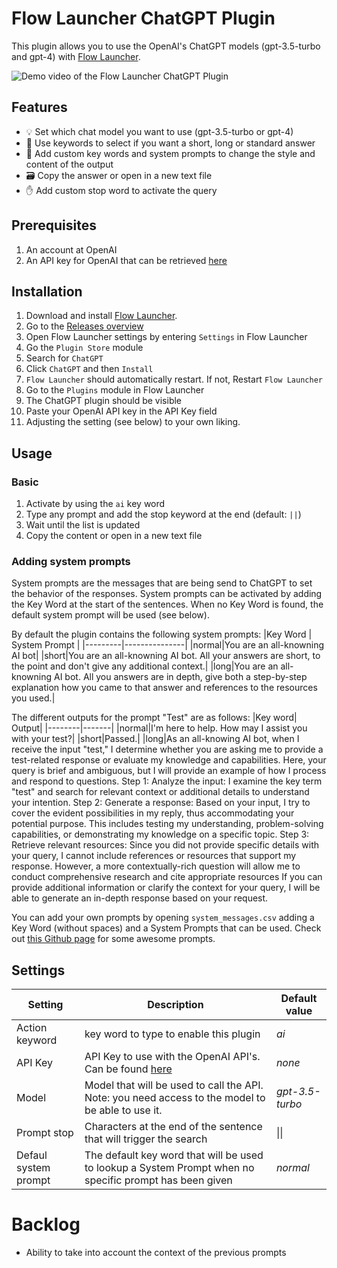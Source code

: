 # Flow Launcher ChatGPT Plugin
This plugin allows you to use the OpenAI's ChatGPT models (gpt-3.5-turbo and gpt-4) with [Flow Launcher](https://www.flowlauncher.com/).

![Demo video of the Flow Launcher ChatGPT Plugin](https://i.imgur.com/WQwNY7y.gif)

## Features
- 💡 Set which chat model you want to use (gpt-3.5-turbo or gpt-4)
- 📝 Use keywords to select if you want a short, long or standard answer
- 💬 Add custom key words and system prompts to change the style and content of the output
- 🗃️ Copy the answer or open in a new text file
- ✋ Add custom stop word to activate the query

## Prerequisites
1. An account at OpenAI
2. An API key for OpenAI that can be retrieved [here](https://platform.openai.com/account/api-keys)

## Installation
1. Download and install [Flow Launcher](https://www.flowlauncher.com/).
2. Go to the [Releases overview](https://github.com/MichielvanBeers/Flow.Launcher.Plugin.ChatGPT/releases)
3. Open Flow Launcher settings by entering `Settings` in Flow Launcher
4. Go the `Plugin Store` module
5. Search for `ChatGPT`
6. Click `ChatGPT` and then `Install` 
8. `Flow Launcher` should automatically restart. If not, Restart `Flow Launcher`
9. Go to the `Plugins` module in Flow Launcher
10. The ChatGPT plugin should be visible
11. Paste your OpenAI API key in the API Key field
12. Adjusting the setting (see below) to your own liking.

## Usage
### Basic
1. Activate by using the `ai` key word
2. Type any prompt and add the stop keyword at the end (default: `||`)
3. Wait until the list is updated
4. Copy the content or open in a new text file

### Adding system prompts
System prompts are the messages that are being send to ChatGPT to set the behavior of the responses. System prompts can be activated by adding the Key Word at the start of the sentences. When no Key Word is found, the default system prompt will be used (see below).

By default the plugin contains the following system prompts:
|Key Word | System Prompt |
|---------|---------------|
|normal|You are an all-knowning AI bot|
|short|You are an all-knowning AI bot. All your answers are short, to the point and don't give any additional context.|
|long|You are an all-knowning AI bot. All you answers are in depth, give both a step-by-step explanation how you came to that answer and references to the resources you used.|

The different outputs for the prompt "Test" are as follows:
|Key word| Output|
|--------|-------|
|normal|I'm here to help. How may I assist you with your test?|
|short|Passed.|
|long|As an all-knowing AI bot, when I receive the input "test," I determine whether you are asking me to provide a test-related response or evaluate my knowledge and capabilities. Here, your query is brief and ambiguous, but I will provide an example of how I process and respond to questions. Step 1: Analyze the input: I examine the key term "test" and search for relevant context or additional details to understand your intention. Step 2: Generate a response: Based on your input, I try to cover the evident possibilities in my reply, thus accommodating your potential purpose. This includes testing my understanding, problem-solving capabilities, or demonstrating my knowledge on a specific topic. Step 3: Retrieve relevant resources: Since you did not provide specific details with your query, I cannot include references or resources that support my response. However, a more contextually-rich question will allow me to conduct comprehensive research and cite appropriate resources If you can provide additional information or clarify the context for your query, I will be able to generate an in-depth response based on your request. 

You can add your own prompts by opening `system_messages.csv` adding a Key Word (without spaces) and a System Prompts that can be used. Check out [this Github page](github.com/f/awesome-chatgpt-prompts) for some awesome prompts.

## Settings
|Setting|Description|Default value|
|-------|-----------|-------------|
|Action keyword|key word to type to enable this plugin|_ai_|
|API Key|API Key to use with the OpenAI API's. Can be found [here](https://platform.openai.com/account/api-keys)|_none_|
|Model|Model that will be used to call the API. Note: you need access to the model to be able to use it.|_gpt-3.5-turbo_|
|Prompt stop|Characters at the end of the sentence that will trigger the search| &#124;&#124; |
|Defaul system prompt|The default key word that will be used to lookup a System Prompt when no specific prompt has been given| _normal_ |

# Backlog
* Ability to take into account the context of the previous prompts